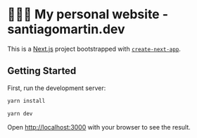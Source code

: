 # 👨🏻‍💻 My personal website - santiagomartin.dev

This is a [Next.js](https://nextjs.org/) project bootstrapped with [`create-next-app`](https://github.com/vercel/next.js/tree/canary/packages/create-next-app).

## Getting Started

First, run the development server:

```bash
yarn install

yarn dev
```

Open [http://localhost:3000](http://localhost:3000) with your browser to see the result.




